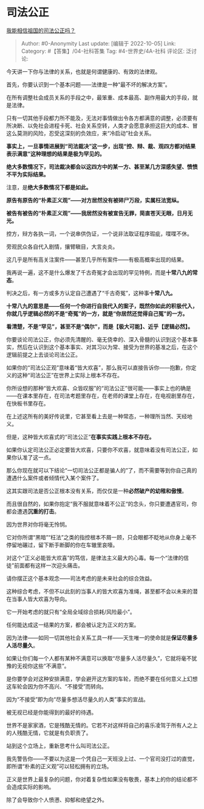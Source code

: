 # 司法公正
[我能相信祖国的司法公正吗？](https://www.zhihu.com/question/336698882/answer/2701665552)

> Author: #0-Anonymity
> Last update: [编辑于 2022-10-05]
> Link:
> Category: #【答集】/04-社科答集
> Tag: #4-世界史/4A-社科
> 评论区:
> 泛讨论:

今天讲一下你与法律的关系，也就是何谓健康的、有效的法律观。

首先，你要认识到一个基本问题——法律是一种“最不坏的解决方案”。

在所有调整社会成员关系的手段之中，最笨重、成本最高、副作用最大的手段，就是法律。

只有一切其他手段都力所不能及，无法对事情做出令各方都满意的调整，必须要有所决断、以免社会进程卡死、社会关系空转，人类才会愿意承担这巨大的成本、冒这么莫测的风险，忍受这深刻的负效应，来“冷启动”社会关系。

**事实上，一旦事情进展到“司法裁决”这一步，出现“控、辩、裁、观四方都对结果表示满意”这种理想的结果是极为罕见的。**

**绝大多数情况下，司法裁决都会以这四方中的某一方、甚至某几方深感失望、愤愤不平为实际结果。**

注意，是**绝大多数情况下都是如此。**

**原告有原告的“朴素正义观”——对方居然没有被碎尸万段，实属枉法宽纵。**

**被告有被告的“朴素正义观”——我居然没有被宣告无罪，简直苍天无眼，日月无光。**

控方，辩方各执一词，一个说串供伪证，一个说非法取证程序瑕疵，喋喋不休。

旁观民众各自代入剧情，攘臂瞋目，大言炎炎。

这几乎是所有高关注案件——甚至几乎所有案件——有极高概率出现的结果。

我再说一遍，这不是什么爆发了千古奇冤才会出现的罕见特例，而是**十常八九的常态**。

判决之后，有一方或多方认定自己遭遇了“千古奇冤”，这种事**十常八九。**

**十常八九的意思是——任何一个你进行自我代入的案子，既然你如此的积极代入，你就几乎逻辑必然的不是“奇冤”的一方，就是“你居然还觉得自己冤”的一方。**

**看清楚，不是“罕见”，甚至不是“偶尔”，而是【极大可能】、近乎【逻辑必然】。**

你要谈论司法公正，你必须先清醒的、毫无侥幸的、深入骨髓的认识到这个基本事实，然后在认识到这个基本事实、对其习以为常、接受为世界的基准之后，在这个逻辑前提之上去谈论司法公正。

如果你的“司法公正观”意味着“皆大欢喜”，那么我可以直接告诉你——抱歉，你定义的这种“司法公正”在世界上实际上根本不存在。

你所设想的那种“皆大欢喜、众皆叹服”的“司法公正”很可能——事实上也的确是——在课本里存在，在司法考题里存在，在老师的课堂上存在，在电视剧里存在，在快板书里存在。

在上述这所有的美好传说里，它甚至看上去是一种常态，一种理所当然、天经地义。

但是，这种皆大欢喜式的“司法公正”**在事实实践上根本不存在。**

如果你认定司法公正必定要皆大欢喜，只要你不欢喜，就意味着没有司法公正，如果你认准了这一点。

那么你现在就可以下结论“一切司法公正都是骗人的”了，而不需要等到你自己真的遭遇什么案件或者倾情代入某个案件了。

这其实跟司法是否公正根本没有关系，而仅仅是一种**必然破产的幼稚和傲慢**。

而且很自然的，如果你抱定“我不服就意味着不公正“的念头，你只要遭遇官司，你都会遭遇**沉重的打击**。

因为世界对你将毫无怜悯。

它对你所谓“黑暗”“枉法”之类的指控根本不屑一顾，只会眼都不眨地从你身上毫不停留地碾过，留下断手断脚的你在车辙里哀嚎。

对这个“正义必能皆大欢喜”的笃信，是律法主义最大的心毒。每一个“法律的信徒”前面都有这样一次迎头痛击。

请你摆正这个基本观念——司法考虑的是未来社会的综合效益。

这种综合考虑，不但不以此刻的当事人的皆大欢喜为准绳，甚至都不会以未来的潜在当事人皆大欢喜为导向。

它一开始考虑的就只有“全局全域综合损耗/风险最小”。

任何能达成这一结果的方案，都会被认定为正义的方案。

因为法律——如同一切其他社会关系工具一样——天生唯一的使命就是**保证尽量多人活尽量久**。

如果让你们每一个人都有某种不满意可以换取“尽量多人活尽量久”，它就将毫不犹豫的无视你这些“不满意”。

是你要学会对这种安排满意，学会避开这方案的车轮，而绝不要在任何意义上幻想这车轮会因为你不高兴、“不接受”而转向。

因为“不接受”即为向“尽量多想活尽量久的人类”事实的宣战。

被无视已经是你能得到的最好的待遇。

世界不是家家酒，它是残酷无情的。它若不对这样将自己的喜乐凌驾于所有人之上的人残酷无情，它就是有负职责了。

站到这个立场上，重新思考什么叫司法公正。

我先警告你——不要以为这是一个凭自己一天班没上过、一个官司没打过的直觉，即所谓“朴素的正义观”可以轻松拥有的立场。

正义是世界上最复杂的问题，你对着复杂性如果没有敬畏，基本上的你的结论都不会造成实际的影响。

除了会导致你个人愤懑、抑郁和绝望之外。
